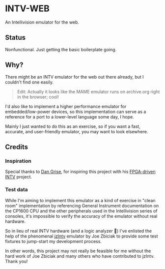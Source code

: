 # INTV-WEB

An Intellivision emulator for the web.

## Status

Nonfunctional. Just getting the basic boilerplate going.

## Why?

There might be an INTV emulator for the web out there already, but I couldn't find
one easily.

> Edit: Actually it looks like the MAME emulator runs on archive.org right in
> the browser; cool!

I'd also like to implement a higher performance emulator for embedded/low-power
devices, so this implementation can serve as a reference for a port to a
lower-level language some day, I hope.

Mainly I just wanted to do this as an exercise, so if you want a fast, accurate,
and user-friendly emulator, you may want to look elsewhere.

## Credits

### Inspiration

Special thanks to [Dan Grise](https://www.youtube.com/@dangrise6182), for
inspiring this project with his [FPGA-driven
INTV](https://www.youtube.com/watch?v=3CrwzyJIzMI) project.

### Test data

While I'm aiming to implement this emulator as a kind of exercise in "clean
room" implementation by referencing General Instrument documentation on the
CP1600 CPU and the other peripherals used in the Intellivision series of
consoles, it's impossible to verify the accuracy of the emulator without real
hardware.

So in lieu of real INTV hardware (and a logic analyzer 💸) I've enlisted the
help of the phenomenal [jzIntv](http://spatula-city.org/~im14u2c/intv) emulator
by Joe Zbiciak to provide some test fixtures to jump-start my development
process.

In other words, this project may not really be feasible for me without the hard
work of Joe Zbiciak and many others who have contributed to jzIntv. Thank you!
